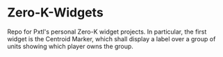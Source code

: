 # Zero-K-Widgets

Repo for Pxtl's personal Zero-K widget projects.  In particular, the first
widget is the Centroid Marker, which shall display a label over a group of units
showing which player owns the group.